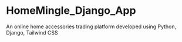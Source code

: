 # HomeMingle_Django_App
An online home accessories trading platform developed using Python, Django, Tailwind CSS
